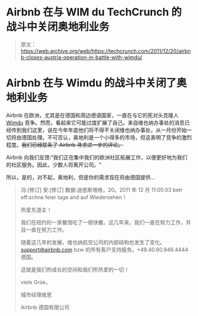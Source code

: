 # Airbnb 在与 WIM du TechCrunch 的战斗中关闭奥地利业务

> 原文：<https://web.archive.org/web/https://techcrunch.com/2011/12/20/airbnb-closes-austria-operation-in-battle-with-wimdu/>

# Airbnb 在与 Wimdu 的战斗中关闭了奥地利业务

Airbnb 在欧洲，尤其是在德国和周边德语国家，一直在与它的死对头克隆人 [Wimdu](https://web.archive.org/web/20230202101427/http://wimdu.com/) 竞争。然而，看起来它可能过度扩展了自己。来自维也纳办事处的消息已经传到我们这里，说在今年年底他们将不得不关闭维也纳办事处，从一月份开始一切将由德国处理。不可否认，奥地利是一个小得多的市场，但这表明了竞争的激烈程度。~~我们已经联系了 Airbnb 寻求进一步的评论。~~

Airbnb 向我们反馈:“我们正在集中我们的欧洲社区拓展工作，以便更好地为我们的社区服务。因此，少数人将离开公司。"

所以，是的，对不起，奥地利，但是你的需求现在将由德国提供…

> 冯:[修订]
> 安:[修订]
> 数据:迪恩斯塔格，20。2011 年 12 月 11:05:03
> betr eff:schne feier tage and auf Wiedersehen！
> 
> 热爱东道主！
> 
> 我们在纽约的一家餐馆吃了一顿快餐。这几年来，我们一直在努力工作，并且一直在努力工作。
> 
> 随着这几年的发展，维也纳航空公司的内部结构也发生了变化。support@airbnb.com bzw 的所有客户支持服务。+49.40.60.946.4444 德国。
> 
> 这就是我们所成长的空间和我们所热爱的一切！
> 
> viele Grüe，
> 
> 城市经理维恩
> 
> Airbnb 德国有限公司